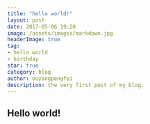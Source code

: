 ```yaml
---
title: "hello world!"
layout: post
date: 2017-05-06 19:20
image: /assets/images/markdown.jpg
headerImage: true
tag:
- hello world
- birthday
star: true
category: blog
author: ouyangpengfei
description: the very first post of my blog.
---
```


## Hello world!

